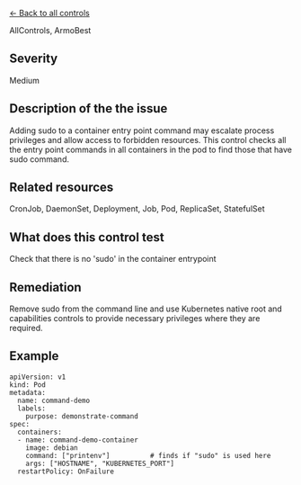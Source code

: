 [← Back to all controls](index.md)


AllControls, ArmoBest

## Severity

Medium

## Description of the the issue

Adding sudo to a container entry point command may escalate process privileges and allow access to forbidden resources. This control checks all the entry point commands in all containers in the pod to find those that have sudo command.

## Related resources

CronJob, DaemonSet, Deployment, Job, Pod, ReplicaSet, StatefulSet

## What does this control test

Check that there is no 'sudo' in the container entrypoint

## Remediation

Remove sudo from the command line and use Kubernetes native root and capabilities controls to provide necessary privileges where they are required.

## Example

```
apiVersion: v1
kind: Pod
metadata:
  name: command-demo
  labels:
    purpose: demonstrate-command
spec:
  containers:
  - name: command-demo-container
    image: debian
    command: ["printenv"] 		   # finds if "sudo" is used here
    args: ["HOSTNAME", "KUBERNETES_PORT"]
  restartPolicy: OnFailure
```
